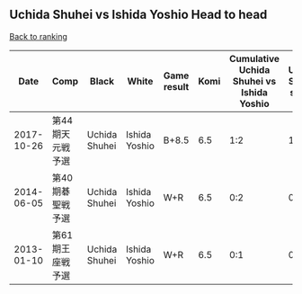 ## Uchida Shuhei vs Ishida Yoshio Head to head

[Back to ranking](../../index.md)




| **Date** | **Comp** | **Black** | **White** | **Game result** | **Komi** | **Cumulative Uchida Shuhei vs Ishida Yoshio** | **Uchida Shuhei streak** | **Ishida Yoshio streak** | 
| --- | --- | --- | --- | --- | --- | --- | --- | --- |
| 2017-10-26 | 第44期天元戦予選 | Uchida Shuhei | Ishida Yoshio | B+8.5 | 6.5 | 1:2 | 1 | 0 | 
| 2014-06-05 | 第40期碁聖戦予選 | Uchida Shuhei | Ishida Yoshio | W+R | 6.5 | 0:2 | 0 | 2 | 
| 2013-01-10 | 第61期王座戦予選 | Uchida Shuhei | Ishida Yoshio | W+R | 6.5 | 0:1 | 0 | 1 |




